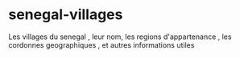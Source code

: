 senegal-villages
================

Les villages du senegal , leur nom, les regions d'appartenance , les cordonnes geographiques , et autres informations utiles
